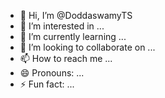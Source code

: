 - 👋 Hi, I’m @DoddaswamyTS
- 👀 I’m interested in ...
- 🌱 I’m currently learning ...
- 💞️ I’m looking to collaborate on ...
- 📫 How to reach me ...
- 😄 Pronouns: ...
- ⚡ Fun fact: ...

<!---
DoddaswamyTS/DoddaswamyTS is a ✨ special ✨ repository because its `README.md` (this file) appears on your GitHub profile.
You can click the Preview link to take a look at your changes.
--->
